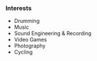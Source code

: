 ### Interests

* Drumming
* Music
* Sound Engineering &amp; Recording
* Video Games
* Photography
* Cycling
